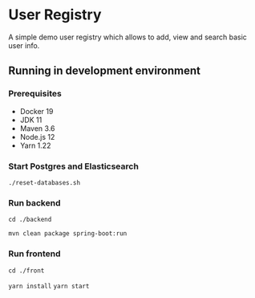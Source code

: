 # User Registry

A simple demo user registry which allows to add, view and search basic user info.

## Running in development environment

### Prerequisites

- Docker 19
- JDK 11
- Maven 3.6
- Node.js 12
- Yarn 1.22

### Start Postgres and Elasticsearch

`./reset-databases.sh`

### Run backend

`cd ./backend`

`mvn clean package spring-boot:run`

### Run frontend

`cd ./front`

`yarn install`
`yarn start`
